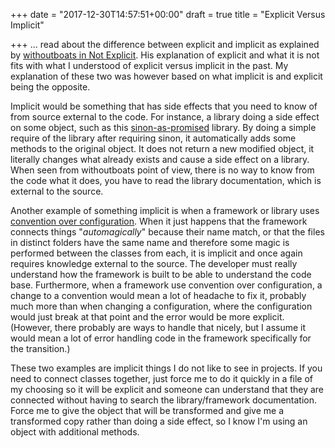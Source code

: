 +++
date = "2017-12-30T14:57:51+00:00"
draft = true
title = "Explicit Versus Implicit"

+++
... read about the difference between explicit and implicit as explained by [withoutboats in Not Explicit](https://boats.gitlab.io/blog/post/2017-12-27-things-explicit-is-not/). His explanation of explicit and what it is not fits with what I understood of explicit versus implicit in the past. My explanation of these two was however based on what implicit is and explicit being the opposite.

Implicit would be something that has side effects that you need to know of from source external to the code. For instance, a library doing a side effect on some object, such as this [sinon-as-promised](https://www.npmjs.com/package/sinon-as-promised) library. By doing a simple require of the library after requiring sinon, it automatically adds some methods to the original object. It does not return a new modified object, it literally changes what already exists and cause a side effect on a library. When seen from withoutboats point of view, there is no way to know from the code what it does, you have to read the library documentation, which is external to the source.

Another example of something implicit is when a framework or library uses [convention over configuration](https://en.wikipedia.org/wiki/Convention_over_configuration). When it just happens that the framework connects things "_automagically_" because their name match, or that the files in distinct folders have the same name and therefore some magic is performed between the classes from each, it is implicit and once again requires knowledge external to the source. The developer must really understand how the framework is built to be able to understand the code base. Furthermore, when a framework use convention over configuration, a change to a convention would mean a lot of headache to fix it, probably much more than when changing a configuration, where the configuration would just break at that point and the error would be more explicit. (However, there probably are ways to handle that nicely, but I assume it would mean a lot of error handling code in the framework specifically for the transition.)

These two examples are implicit things I do not like to see in projects. If you need to connect classes together, just force me to do it quickly in a file of my choosing so it will be explicit and someone can understand that they are connected without having to search the library/framework documentation. Force me to give the object that will be transformed and give me a transformed copy rather than doing a side effect, so I know I'm using an object with additional methods.